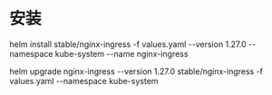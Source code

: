 # 安装
helm install stable/nginx-ingress -f values.yaml --version 1.27.0 --namespace kube-system --name nginx-ingress

helm upgrade nginx-ingress --version 1.27.0 stable/nginx-ingress -f values.yaml --namespace kube-system